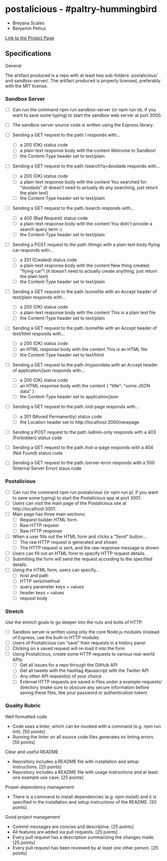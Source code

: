 # postalicious - #paltry-hummingbird
- Breyana Scales
- Benjamin Pettus

[Link to the Project Page](http://jsdev.learnersguild.org/goals/194-Postalicious-Demystifying_HTTP.html)

## Specifications

General

 The artifact produced is a repo with at least two sub-folders: postalicious/ and sandbox-server/.
 The artifact produced is properly licensed, preferably with the MIT license.
 
### Sandbox Server
 - [ ] Can run the command npm run sandbox-server (or npm run sb, if you want to save some typing) to start the sandbox web server at port 3000.
 - [ ] The sandbox server source code is written using the Express library.
 - [ ] Sending a GET request to the path / responds with…
    - [ ] a 200 (OK) status code
    - [ ] a plain-text response body with the content Welcome to Sandbox!
    - [ ] the Content-Type header set to text/plain
 - [ ] Sending a GET request to the path /search?q=doodads responds with…
    - [ ] a 200 (OK) status code
    - [ ] a plain-text response body with the content You searched for: "doodads" (it doesn’t need to actually do any searching, just return the plain text)
    - [ ] the Content-Type header set to text/plain
 - [ ] Sending a GET request to the path /search responds with…
    - [ ] a 400 (Bad Request) status code
    - [ ] a plain-text response body with the content You didn't provide a search query term :(
    - [ ] the Content-Type header set to text/plain
 - [ ] Sending a POST request to the path /things with a plain text body flying car responds with…
    - [ ] a 201 (Created) status code
    - [ ] a plain-text response body with the content New thing created: "flying car"! (it doesn’t need to actually create anything, just return the plain text)
    - [ ] the Content-Type header set to text/plain
 - [ ] Sending a GET request to the path /somefile with an Accept header of text/plain responds with…
    - [ ] a 200 (OK) status code
    - [ ] a plain-text response body with the content This is a plain text file
    - [ ] the Content-Type header set to text/plain
 - [ ] Sending a GET request to the path /somefile with an Accept header of text/html responds with…
    - [ ] a 200 (OK) status code
    - [ ] an HTML response body with the content <!DOCTYPE html><html><body>This is an HTML file</body></html>
    - [ ] the Content-Type header set to text/html
 - [ ] Sending a GET request to the path /myjsondata with an Accept header of application/json responds with…
   - [ ] a 200 (OK) status code
   - [ ] an HTML response body with the content { "title": "some JSON data" }
   - [ ] the Content-Type header set to application/json
 - [ ] Sending a GET request to the path /old-page responds with…
    - [ ] a 301 (Moved Permanently) status code
    - [ ] the Location header set to http://localhost:3000/newpage
 - [ ] Sending a POST request to the path /admin-only responds with a 403 (Forbidden) status code
 - [ ] Sending a GET request to the path /not-a-page responds with a 404 (Not Found) status code
 - [ ] Sending a GET request to the path /server-error responds with a 500 (Internal Server Error) staus code
 
 
### Postalicious

 - [ ] Can run the command npm run postalicious (or npm run pl, if you want to save some typing) to start the Postalicious app at port 3001.
 - [ ] Users can visit the main page of the Postalicious site at http://localhost:3001.
 - [ ] Main page has three main sections:
    - [ ] Request builder HTML form
    - [ ] Raw HTTP request
    - [ ] Raw HTTP response
 - [ ] When a user fills out the HTML form and clicks a “Send” button…
   - [ ] The raw HTTP request is generated and shown
   - [ ] The HTTP request is sent, and the raw response message is shown
 - [ ] Users can fill out an HTML form to specify HTTP request details.
 - [ ] Submitting the form will send the request according to the specified details.
 - [ ] Using the HTML form, users can specify…
   - [ ] host and path
   - [ ] HTTP verb/method
   - [ ] query parameter keys + values
   - [ ] header keys + values
   - [ ] request body
 
### Stretch

Use the stretch goals to go deeper into the nuts and bolts of HTTP.

 - [ ] Sandbox server is written using only the core Node.js modules (instead of Express, use the built-in HTTP module).
 - [ ] Users of Postalicious can “save” their requests in a history panel
 - [ ] Clicking on a saved request will re-load it into the form
 - [ ] Using Postalicious, create some HTTP requests to various real-world APIs:
   - [ ] Get all issues for a repo through the GitHub API
   - [ ] Get all tweets with the hashtag #javascript with the Twitter API
   - [ ] Any other API request(s) of your choice
   - [ ] External HTTP requests are saved in files under a example-requests/ directory (make sure to obscure any secure information before saving these files, like your password or authentication token)
 
### Quality Rubric

Well formatted code

- Code uses a linter, which can be invoked with a command (e.g. npm run lint). [50 points]
- Running the linter on all source code files generates no linting errors. [50 points]

Clear and useful README

- Repository includes a README file with installation and setup instructions. [25 points]
- Repository includes a README file with usage instructions and at least one example use case. [25 points]

Proper dependency management

- There is a command to install dependencies (e.g. npm install) and it is specified in the installation and setup instructions of the README. [50 points]

Good project management

- Commit messages are concise and descriptive. [25 points]
- All features are added via pull requests. [25 points]
- Every pull request has a description summarizing the changes made. [25 points]
- Every pull request has been reviewed by at least one other person. [25 points]
